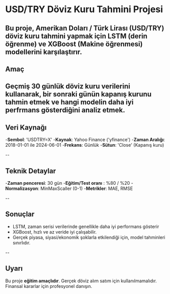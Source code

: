 # USD/TRY Döviz Kuru Tahmini Projesi

Bu proje, **Amerikan Doları / Türk Lirası (USD/TRY)** döviz kuru tahmini yapmak için **LSTM (derin öğrenme)** ve **XGBoost (Makine öğrenmesi)** modellerini karşılaştırır.
--
## Amaç
Geçmiş 30 günlük döviz kuru verilerini kullanarak, bir sonraki günün kapanış kurunu tahmin etmek ve hangi modelin daha iyi perfrmans gösterdiğini analiz etmek.
--
## Veri Kaynağı
-**Sembol**: 'USDTRY=X'
-**Kaynak**: Yahoo Finance ('yfinance')
-**Zaman Aralığı**: 2018-01-01 ile 2024-06-01
-**Frekans**: Günlük
-**Sütun**: 'Close' (Kapanış kuru)

--
## Teknik Detaylar
-**Zaman penceresi**: 30 gün
-**Eğitim/Test oranı** : %80 / %20
-**Normalizasyon**: MinMaxScaller (0-1)
-**Metrikler**: MAE, RMSE

--
## Sonuçlar
- LSTM, zaman serisi verilerinde genellikle daha iyi performans gösterir
- XGBoost, hızlı ve az veride iyi çalışabilir.
- Gerçek piyasa, siyasi/ekonomik şoklarla etkilendiği için, model tahminleri sınırlıdır.

--

## Uyarı
Bu proje **eğitim amaçlıdır**. Gerçek döviz alım satım için kullanılmamalıdır. Finansal kararlar için profesyonel danışın.
